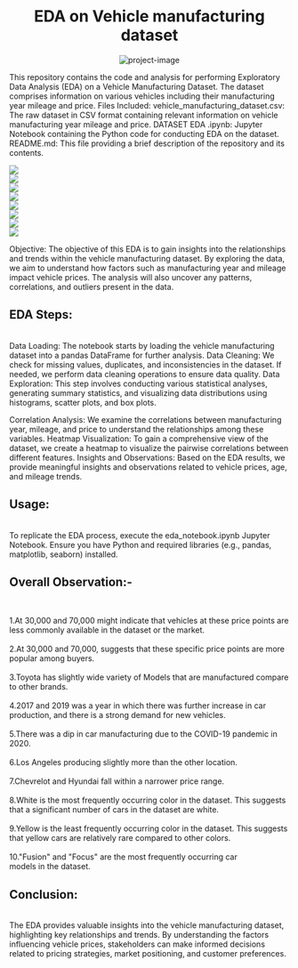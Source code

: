 <h1 align="center" id="title">EDA on Vehicle manufacturing dataset</h1>

<p align="center"><img src="https://socialify.git.ci/adityaashtankar/EDA.github.io/image?font=Bitter&amp;language=1&amp;name=1&amp;owner=1&amp;pattern=Floating%20Cogs&amp;theme=Light" alt="project-image"></p>

<p id="description">This repository contains the code and analysis for performing Exploratory Data Analysis (EDA) on a Vehicle Manufacturing Dataset. The dataset comprises information on various vehicles including their manufacturing year mileage and price. Files Included: vehicle_manufacturing_dataset.csv: The raw dataset in CSV format containing relevant information on vehicle manufacturing year mileage and price. DATASET EDA .ipynb: Jupyter Notebook containing the Python code for conducting EDA on the dataset. README.md: This file providing a brief description of the repository and its contents.</p>
<img src="Images\Screenshot 2023-07-25 110358.png"><br>
<img src="Images\Screenshot 2023-07-25 110414.png"><br>
<img src="Images\Screenshot 2023-07-25 110426.png"><br>
<img src="Images\Screenshot 2023-07-25 110444.png"><br>
<img src="Images\Screenshot 2023-07-25 110453.png"><br>
<img src="Images\Screenshot 2023-07-25 110500.png"><br>
<img src="Images\Screenshot 2023-07-25 110510.png"><br>
<img src="Images\Screenshot 2023-07-25 110519.png"><br>



<p>Objective:
The objective of this EDA is to gain insights into the relationships and trends within the vehicle manufacturing dataset. By exploring the data, we aim to understand how factors such as manufacturing year and mileage impact vehicle prices. The analysis will also uncover any patterns, correlations, and outliers present in the data.</p>
<p><h2>EDA Steps:</h2><br>
Data Loading: The notebook starts by loading the vehicle manufacturing dataset into a pandas DataFrame for further analysis.
Data Cleaning: We check for missing values, duplicates, and inconsistencies in the dataset. If needed, we perform data cleaning operations to ensure data quality.
Data Exploration: This step involves conducting various statistical analyses, generating summary statistics, and visualizing data distributions using histograms, scatter plots, and box plots.
  
Correlation Analysis: We examine the correlations between manufacturing year, mileage, and price to understand the relationships among these variables.
Heatmap Visualization: To gain a comprehensive view of the dataset, we create a heatmap to visualize the pairwise correlations between different features.
Insights and Observations: Based on the EDA results, we provide meaningful insights and observations related to vehicle prices, age, and mileage trends.</p>
<p><h2>Usage:</h2><br>
To replicate the EDA process, execute the eda_notebook.ipynb Jupyter Notebook. Ensure you have Python and required libraries (e.g., pandas, matplotlib, seaborn) installed.<br>
 <h2>Overall Observation:-</h2> <br>

<p>1.At 30,000 and 70,000 might indicate that vehicles at these price points are less commonly available in the dataset or the market.<br><br>
2.At 30,000 and 70,000, suggests that these specific price points are more popular among buyers.<br><br>
3.Toyota has slightly wide variety of Models that are manufactured compare to other brands.<br><br>
4.2017 and 2019 was a year in which there was further increase in car production, and there is a strong demand for new vehicles.<br><br>
5.There was a dip in car manufacturing due to the COVID-19 pandemic in 2020.<br><br>
6.Los Angeles producing slightly more than the other location.<br><br>
7.Chevrelot and Hyundai fall within a narrower price range.<br><br>
8.White is the most frequently occurring color in the dataset. This suggests that a significant number of cars in the dataset are white.<br><br>
9.Yellow is the least frequently occurring color in the dataset. This suggests that yellow cars are relatively rare compared to other colors.<br><br>
10."Fusion" and "Focus" are the most frequently occurring car models in the dataset.</p>
<h2>Conclusion:</h2><br>
The EDA provides valuable insights into the vehicle manufacturing dataset, highlighting key relationships and trends. By understanding the factors influencing vehicle prices, stakeholders can make informed decisions related to pricing strategies, market positioning, and customer preferences.
</p>
